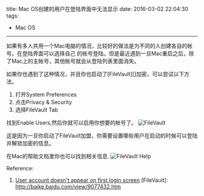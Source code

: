 title: Mac OS创建的用户在登陆界面中无法显示
date: 2016-03-02 22:04:30
tags:
- Mac OS
---

如果有多人共用一个Mac电脑的情况，比较好的做法是为不同的人创建各自的帐号。在登陆界面可以选择自己
的帐号登陆。但是最近遇到一旦Mac重启之后，除了Mac上的主帐号，其他帐号就会从登陆列表里面消失。


如果你也遇到了这种情况，并且你也启动了[FileVault][]加密，可以尝试以下方法。

1. 打开System Preferences
2. 点击Privacy & Security
3. 选择FileVault Tab

找到Enable Users,然后你就可以启用你想要的帐号了。
![FileVault](/post_images/FileVault.jpg)

这是因为一旦你启动了FileVault加盟，你需要设置哪些用户在启动的时候可以登陆并解锁加密的信息。

在Mac的帮助文档里你也可以找到相关信息.
![FileVault Help](/post_images/mac_filevalut_help.jpg)

Reference:
1. [User account doesn't appear on first login screen](http://apple.stackexchange.com/questions/115670/user-account-doesnt-appear-on-first-login-screen)
[FileVault]: http://baike.baidu.com/view/9077432.htm
